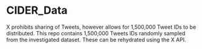 # CIDER_Data


X prohibits sharing of Tweets, however allows for 1,500,000 Tweet IDs to be distributed. 
This repo contains 1,500,000 Tweets IDs randomly sampled from the investigated dataset. 
These can be rehydrated using the X API.
